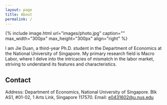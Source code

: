 ```yaml
---
layout: page
title: About
permalink: /
---
```


{% include image.html url="images/photo.jpg" caption="" max_width="300px" max_height="300px" align="right" %}

I am Jie Duan, a third-year Ph.D. student in the Department of Economics at the National University of Singapore. My primary research field is Macro Labor, where I delve into the intricacies of mismatch in the labor market, striving to understand its features and characteristics. 

## Contact
Address: Department of Economics, National University of Singapore. Blk AS1, #01-02, 1 Arts Link, Singapore 117570.
Email: e0431602@u.nus.edu

